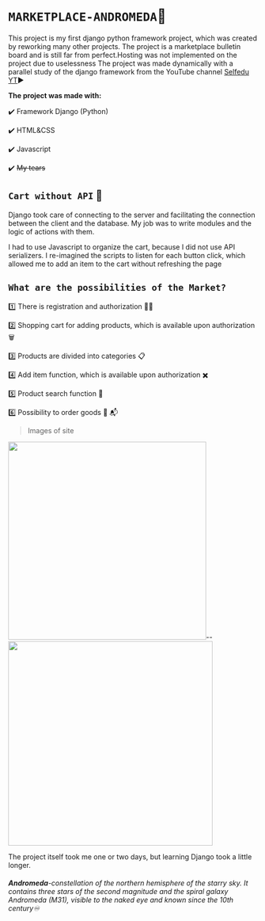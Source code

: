 # `MARKETPLACE-ANDROMEDA`:star2:


This project is my first django python framework project, which was created by reworking many other projects. The project is a marketplace bulletin board and is still far from perfect.Hosting was not implemented on the project due to uselessness
The project was made dynamically with a parallel study of the django framework from the YouTube channel [Selfedu YT](https://www.youtube.com/@selfedu_rus/featured)▶️

**The project was made with:**

✔️ Framework Django (Python)

✔️ HTML&CSS

✔️ Javascript

✔️ ~~My tears~~

## `Cart without API` 🛒

Django took care of connecting to the server and facilitating the connection between the client and the database. My job was to write modules and the logic of actions with them.

I had to use Javascript to organize the cart, because I did not use API serializers. I re-imagined the scripts to listen for each button click, which allowed me to add an item to the cart without refreshing the page




## `What are the possibilities of the Market?`

1️⃣   There is registration and authorization  :frowning_man:

2️⃣   Shopping cart for adding products, which is available upon authorization  :wastebasket:

3️⃣   Products are divided into categories :clipboard: 

4️⃣   Add item function, which is available upon authorization  :heavy_multiplication_x:
  
5️⃣   Product search function :telescope:

6️⃣   Possibility to order goods 	:envelope_with_arrow:  :mailbox_with_mail:
   

> Images of site

<img src="https://user-images.githubusercontent.com/113797353/209575692-580693fc-5494-4a95-91e0-5a69de9372be.png" width="400">--<img src="https://user-images.githubusercontent.com/113797353/209575760-b83236e1-436f-4a86-bc61-c7d2b0210bce.png" width="413">


The project itself took me one or two days, but learning Django took a little longer. 

###### ***Andromeda***-*constellation of the northern hemisphere of the starry sky. It contains three stars of the second magnitude and the spiral galaxy Andromeda (M31), visible to the naked eye and known since the 10th century*♾️
